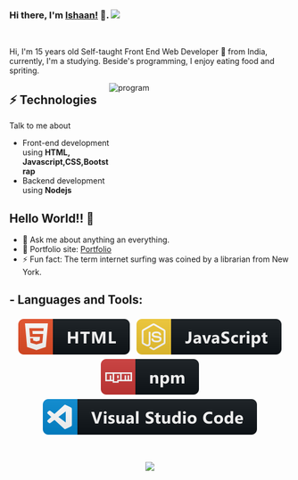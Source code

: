 ### Hi there, I'm [Ishaan!](http://flyingphantom.github.io) 👋.  ![](https://pronoun.cyou/x/y?subject=He&object=Him&height=20)

<br/>

Hi, I'm 15 years old Self-taught Front End Web Developer 🚀 from India, currently, I'm a studying. Beside's programming, I enjoy eating food and spriting.

<img src="https://i2.wp.com/allhtaccess.info/wp-content/uploads/2018/03/programming.gif?fit=1281%2C716&ssl=1" height="225" width="325" align="right" alt="program" />

## ⚡ Technologies
Talk to me about
- Front-end development using **HTML, Javascript,CSS,Bootstrap**
- Backend development using **Nodejs**

## Hello World!! 🤔
- 💬 Ask me about anything an everything.
- 🎯 Portfolio site: [Portfolio](http://flyingphantom.github.io/)
- ⚡ Fun fact: The term internet surfing was coined by a librarian from New York.

## - Languages and Tools: 

<p align="center">
  <img src="https://raw.githubusercontent.com/FlyingPhantom/FlyingPhantom/master/images/html.svg" alt="html" style="vertical-align:top; margin:4px">    
  <img src="https://raw.githubusercontent.com/FlyingPhantom/FlyingPhantom/master/images/js.svg" alt="js" style="vertical-align:top; margin:4px">
  <img src="https://raw.githubusercontent.com/FlyingPhantom/FlyingPhantom/master/images/npm.svg" alt="npm" style="vertical-align:top; margin:4px">
  <img src="https://raw.githubusercontent.com/FlyingPhantom/FlyingPhantom/master/images/vscode.svg" alt="vscode" style="vertical-align:top; margin:4px">
</p>

<br/>

<p align="center" >
    <img  src="https://github-readme-stats.vercel.app/api?username=flyingphantom&&show_icons=true&theme=radical"/>
</p>
